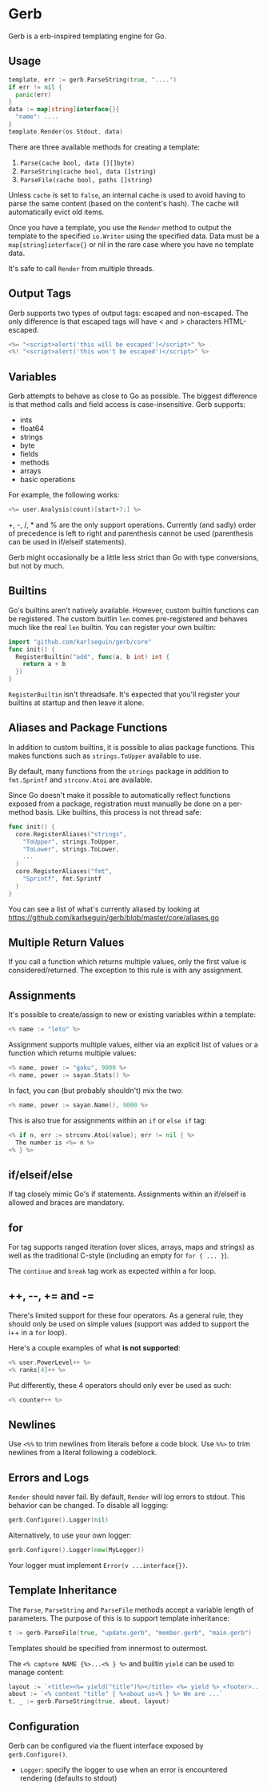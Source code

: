 # Gerb
Gerb is a erb-inspired templating engine for Go.

## Usage

```go
template, err := gerb.ParseString(true, "....")
if err != nil {
  panic(err)
}
data := map[string]interface{}{
  "name": ....
}
template.Render(os.Stdout, data)
```

There are three available methods for creating a template:

1. `Parse(cache bool, data [][]byte)`
2. `ParseString(cache bool, data []string)`
3. `ParseFile(cache bool, paths []string)`

Unless `cache` is set to `false`, an internal cache is used to avoid having
to parse the same content (based on the content's hash). The cache will
automatically evict old items.

Once you have a template, you use the `Render` method to output the template
to the specified `io.Writer` using the specified data. Data must be a
`map[string]interface{}` or nil in the rare case where you have no template data.

It's safe to call `Render` from multiple threads.

## Output Tags
Gerb supports two types of output tags: escaped and non-escaped. The only difference
is that escaped tags will have < and > characters HTML-escaped.

```go
<%= "<script>alert('this will be escaped')</script>" %>
<%! "<script>alert('this won't be escaped')</script>" %>
```

## Variables
Gerb attempts to behave as close to Go as possible. The biggest difference is that
method calls and field access is case-insensitive. Gerb supports:

* ints
* float64
* strings
* byte
* fields
* methods
* arrays
* basic operations

For example, the following works:

```go
<%= user.Analysis(count)[start+7:] %>
```

+, -, /, * and % are the only support operations. Currently (and sadly) order of
precedence is left to right and parenthesis cannot be used (parenthesis can be
used in if/elseif statements).

Gerb might occasionally be a little less strict than Go with type conversions,
but not by much.

## Builtins
Go's builtins aren't natively available. However, custom builtin functions can
be registered. The custom buitlin `len` comes pre-registered and behaves much
like the real `len` builtin. You can register your own builtin:

```go
import "github.com/karlseguin/gerb/core"
func init() {
  RegisterBuiltin("add", func(a, b int) int {
    return a + b
  })
}
```

`RegisterBuiltin` isn't threadsafe. It's expected that you'll register your builtins
at startup and then leave it alone.

## Aliases and Package Functions
In addition to custom builtins, it is possible to alias package functions. This
makes functions such as `strings.ToUpper` available to use.

By default, many functions from the `strings` package in addition to
`fmt.Sprintf` and `strconv.Atoi` are available.

Since Go doesn't make it possible to automatically reflect functions exposed from
a package, registration must manually be done on a per-method basis. Like
builtins, this process is not thread safe:

```go
func init() {
  core.RegisterAliases("strings",
    "ToUpper", strings.ToUpper,
    "ToLower", strings.ToLower,
    ...
  )
  core.RegisterAliases("fmt",
    "Sprintf", fmt.Sprintf
  )
}
```

You can see a list of what's currently aliased by looking at
<https://github.com/karlseguin/gerb/blob/master/core/aliases.go>

## Multiple Return Values
If you call a function which returns multiple values, only the first value is
considered/returned. The exception to this rule is with any assignment.

## Assignments
It's possible to create/assign to new or existing variables within a template:

```go
<% name := "leto" %>
```

Assignment supports multiple values, either via an explicit list of values or
a function which returns multiple values:

```go
<% name, power := "goku", 9000 %>
<% name, power := sayan.Stats() %>
```

In fact, you can (but probably shouldn't) mix the two:

```go
<% name, power := sayan.Name(), 9000 %>
```

This is also true for assignments within an `if` or `else if` tag:

```go
<% if n, err := strconv.Atoi(value); err != nil { %>
  The number is <%= n %>
<% } %>
```

## if/elseif/else
If tag closely mimic Go's if statements. Assignments within an if/elseif
is allowed and braces are mandatory.

## for
For tag supports ranged iteration (over slices, arrays, maps and strings)
as well as the traditional C-style (including an empty for `for { ... }`).

The `continue` and `break` tag work as expected within a for loop.

## ++, --, += and -=
There's limited support for these four operators. As a general rule, they should
only be used on simple values (support was added to support the i++ in a `for`
loop).

Here's a couple examples of what **is not supported**:

```go
<% user.PowerLevel++ %>
<% ranks[4]++ %>
```

Put differently, these 4 operators should only ever be used as such:

```go
<% counter++ %>
```

## Newlines
Use `<%%` to trim newlines from literals before a code block. Use `%%>` to trim newlines from a literal following a codeblock.

## Errors and Logs
`Render` should never fail. By default, `Render` will log errors to stdout. This
behavior can be changed. To disable all logging:

```go
gerb.Configure().Logger(nil)
```

Alternatively, to use your own logger:

```go
gerb.Configure().Logger(new(MyLogger))
```

Your logger must implement `Error(v ...interface{})`.

## Template Inheritance
The `Parse`, `ParseString` and `ParseFile` methods accept a variable length
of parameters. The purpose of this is to support template inheritance:

```go
t := gerb.ParseFile(true, "update.gerb", "member.gerb", "main.gerb")
```

Templates should be specified from innermost to outermost.

The `<% capture NAME {%>...<% } %>` and builtin `yield` can be used to manage
content:

```go
layout := `<title><%= yield("title")%></title> <%= yield %> <footer>...</footer>`
about := `<% content "title" { %>about us<% } %> We are ...`
t, _ := gerb.ParseString(true, about, layout)
```

## Configuration
Gerb can be configured via the fluent interface exposed by `gerb.Configure()`.

- `Logger`: specify the logger to use when an error is encountered rendering
(defaults to stdout)

